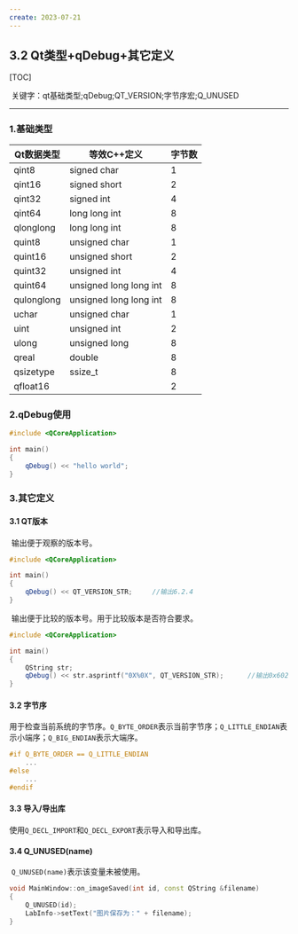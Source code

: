 ```yaml
---
create: 2023-07-21
---
```

## 3.2 Qt类型+qDebug+其它定义

[TOC]

​	关键字：qt基础类型;qDebug;QT_VERSION;字节序宏;Q_UNUSED

---

### 1.基础类型

| Qt数据类型 | 等效C++定义            | 字节数 |
| ---------- | ---------------------- | ------ |
| qint8      | signed char            | 1      |
| qint16     | signed short           | 2      |
| qint32     | signed int             | 4      |
| qint64     | long long int          | 8      |
| qlonglong  | long long int          | 8      |
| quint8     | unsigned char          | 1      |
| quint16    | unsigned short         | 2      |
| quint32    | unsigned int           | 4      |
| quint64    | unsigned long long int | 8      |
| qulonglong | unsigned long long int | 8      |
| uchar      | unsigned char          | 1      |
| uint       | unsigned int           | 2      |
| ulong      | unsigned long          | 8      |
| qreal      | double                 | 8      |
| qsizetype  | ssize_t                | 8      |
| qfloat16   |                        | 2      |

### 2.qDebug使用

```C++
#include <QCoreApplication>

int main()
{
	qDebug() << "hello world";
}
```

### 3.其它定义

#### 3.1 QT版本

​	输出便于观察的版本号。

```C++
#include <QCoreApplication>

int main()
{
	qDebug() << QT_VERSION_STR;		//输出6.2.4
}
```

​	输出便于比较的版本号。用于比较版本是否符合要求。

```C++
#include <QCoreApplication>

int main()
{
    QString str;
	qDebug() << str.asprintf("0X%0X", QT_VERSION_STR);		//输出0x60204
}
```

#### 3.2 字节序

​	用于检查当前系统的字节序。`Q_BYTE_ORDER`表示当前字节序；`Q_LITTLE_ENDIAN`表示小端序；`Q_BIG_ENDIAN`表示大端序。

```C++
#if Q_BYTE_ORDER == Q_LITTLE_ENDIAN
	...
#else
    ...
#endif
```

#### 3.3 导入/导出库

​	使用`Q_DECL_IMPORT`和`Q_DECL_EXPORT`表示导入和导出库。

#### 3.4 Q_UNUSED(name)

​	`Q_UNUSED(name)`表示该变量未被使用。

```C++
void MainWindow::on_imageSaved(int id, const QString &filename)
{
    Q_UNUSED(id);
    LabInfo->setText("图片保存为：" + filename);
}
```


